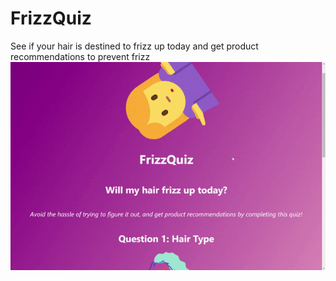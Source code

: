 # FrizzQuiz
See if your hair is destined to frizz up today and get product recommendations to prevent frizz
![FrizzQuiz Interface](frizz-quiz/src/images/demo.gif)
